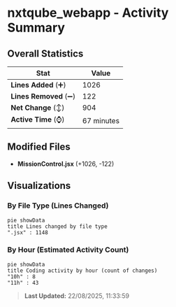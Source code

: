 # nxtqube_webapp - Activity Summary 

## Overall Statistics

| Stat                   | Value                                                             |
| ---------------------- | ----------------------------------------------------------------- |
| **Lines Added** (➕)   | 1026                                          |
| **Lines Removed** (➖) | 122                                        |
| **Net Change** (↕)    | 904                |
| **Active Time** (⌚)   | 67 minutes |


## Modified Files
- **MissionControl.jsx** (+1026, -122)

## Visualizations

### By File Type (Lines Changed)

```mermaid
pie showData
title Lines changed by file type
".jsx" : 1148
```

### By Hour (Estimated Activity Count)

```mermaid
pie showData
title Coding activity by hour (count of changes)
"10h" : 8
"11h" : 43
```


> **Last Updated:** 22/08/2025, 11:33:59